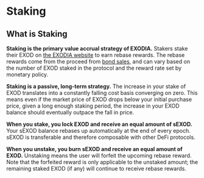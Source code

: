 # Staking

## What is Staking

**Staking is the primary value accrual strategy of EXODIA.** Stakers stake their EXOD on [the EXODIA website](https://app.exodia.fi/stake) to earn rebase rewards. The rebase rewards come from the proceed from [bond sales](bonding.md), and can vary based on the number of EXOD staked in the protocol and the reward rate set by monetary policy.

**Staking is a passive, long-term strategy.** The increase in your stake of EXOD translates into a constantly falling cost basis converging on zero. This means even if the market price of EXOD drops below your initial purchase price, given a long enough staking period, the increase in your EXOD balance should eventually outpace the fall in price.

**When you stake, you lock EXOD and receive an equal amount of sEXOD.** Your sEXOD balance rebases up automatically at the end of every epoch. sEXOD is transferable and therefore composable with other DeFi protocols.

**When you unstake, you burn sEXOD and receive an equal amount of EXOD.** Unstaking means the user will forfeit the upcoming rebase reward. Note that the forfeited reward is only applicable to the unstaked amount; the remaining staked EXOD (if any) will continue to receive rebase rewards.

